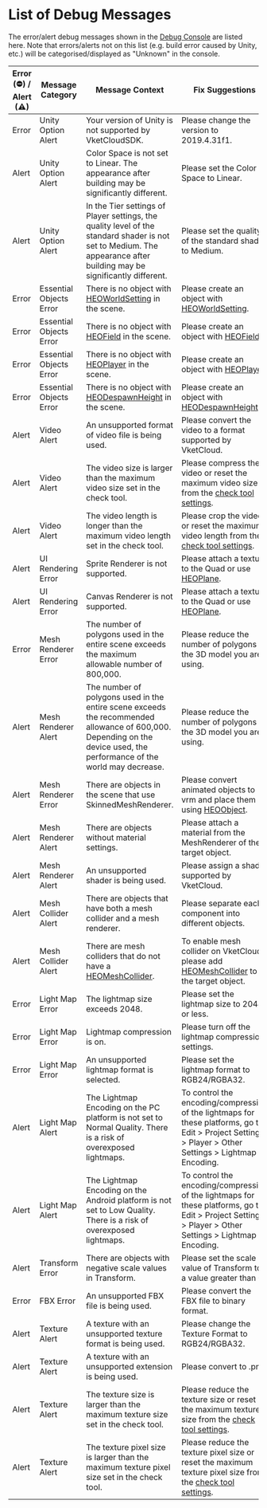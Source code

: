 # List of Debug Messages

The error/alert debug messages shown in the [Debug Console](debugconsole.md) are listed here.
Note that errors/alerts not on this list (e.g. build error caused by Unity, etc.) will be categorised/displayed as "Unknown" in the console.

|Error (⛔) / Alert (⚠)|Message Category|Message Context|Fix Suggestions|Related Links|
|-----|-----|-----|-----|-----|
|Error|Unity Option Alert|Your version of Unity is not supported by VketCloudSDK.|Please change the version to 2019.4.31f1.|[Download Archive](https://unity.com/releases/editor/archive#download-archive-2019){target=_blank} |
|Alert|Unity Option Alert|Color Space is not set to Linear. The appearance after building may be significantly different.|Please set the Color Space to Linear.| [Unity Pre-prep](../AboutVketCloudSDK/OperatingEnvironment.md) |
|Alert|Unity Option Alert|In the Tier settings of Player settings, the quality level of the standard shader is not set to Medium. The appearance after building may be significantly different.|Please set the quality of the standard shader to Medium.|[Graphics - Unity Documentation](https://docs.unity3d.com/ja/2019.4/Manual/class-GraphicsSettings.html){target=_blank}|
|Error|Essential Objects Error|There is no object with [HEOWorldSetting](../HEOComponents/HEOWorldSetting.md) in the scene.|Please create an object with [HEOWorldSetting](../HEOComponents/HEOWorldSetting.md).|[Essential objects](../FirstStep/WorldBasicComponents.md) |
|Error|Essential Objects Error|There is no object with [HEOField](../HEOComponents/HEOField.md) in the scene.|Please create an object with [HEOField](../HEOComponents/HEOField.md).|[Essential objects](../FirstStep/WorldBasicComponents.md) |
|Error|Essential Objects Error|There is no object with [HEOPlayer](../HEOComponents/HEOPlayer.md) in the scene.|Please create an object with [HEOPlayer](../HEOComponents/HEOPlayer.md).|[Essential objects](../FirstStep/WorldBasicComponents.md) |
|Error|Essential Objects Error|There is no object with [HEODespawnHeight](../HEOComponents/HEODespawnHeight.md) in the scene.|Please create an object with [HEODespawnHeight](../HEOComponents/HEODespawnHeight.md).|[Essential objects](../FirstStep/WorldBasicComponents.md) |
|Alert|Video Alert|An unsupported format of video file is being used.|Please convert the video to a format supported by VketCloud.||
|Alert|Video Alert|The video size is larger than the maximum video size set in the check tool.|Please compress the video or reset the maximum video size from the [check tool settings](debugconsole.md).||
|Alert|Video Alert|The video length is longer than the maximum video length set in the check tool.|Please crop the video or reset the maximum video length from the [check tool settings](debugconsole.md).||
|Alert|UI Rendering Error|Sprite Renderer is not supported.|Please attach a texture to the Quad or use [HEOPlane](../HEOComponents/HEOPlane.md).|
|Alert|UI Rendering Error|Canvas Renderer is not supported.|Please attach a texture to the Quad or use [HEOPlane](../HEOComponents/HEOPlane.md).|
|Error|Mesh Renderer Error|The number of polygons used in the entire scene exceeds the maximum allowable number of 800,000.|Please reduce the number of polygons in the 3D model you are using.|[Compressing mesh data - Unity Documentation](https://docs.unity3d.com/2021.3/Documentation/Manual/mesh-compression.html){target=_blank}|
|Alert|Mesh Renderer Alert|The number of polygons used in the entire scene exceeds the recommended allowance of 600,000. Depending on the device used, the performance of the world may decrease.|Please reduce the number of polygons in the 3D model you are using.|[Compressing mesh data - Unity Manual](https://docs.unity3d.com/2021.3/Documentation/Manual/mesh-compression.html){target=_blank}|
|Alert|Mesh Renderer Error|There are objects in the scene that use SkinnedMeshRenderer.|Please convert animated objects to vrm and place them using [HEOObject](../HEOComponents/HEOObject.md).||
|Alert|Mesh Renderer Alert|There are objects without material settings.|Please attach a material from the MeshRenderer of the target object.||
|Alert|Mesh Renderer Alert|An unsupported shader is being used.|Please assign a shader supported by VketCloud.||
|Alert|Mesh Collider Alert|There are objects that have both a mesh collider and a mesh renderer.|Please separate each component into different objects.||
|Alert|Mesh Collider Alert|There are mesh colliders that do not have a [HEOMeshCollider](../HEOComponents/HEOMeshCollider.md).|To enable mesh collider on VketCloud, please add [HEOMeshCollider](../HEOComponents/HEOMeshCollider.md) to the target object.||
|Error|Light Map Error|The lightmap size exceeds 2048.|Please set the lightmap size to 2048 or less.||
|Error|Light Map Error|Lightmap compression is on.|Please turn off the lightmap compression settings.||
|Error|Light Map Error|An unsupported lightmap format is selected.|Please set the lightmap format to RGB24/RGBA32.||
|Alert|Light Map Alert|The Lightmap Encoding on the PC platform is not set to Normal Quality. There is a risk of overexposed lightmaps.|To control the encoding/compression of the lightmaps for these platforms, go to Edit > Project Settings > Player > Other Settings > Lightmap Encoding.|[Lightmaps: Technical information - Unity Documentation](https://docs.unity3d.com/2019.4/Documentation/Manual/Lightmaps-TechnicalInformation.html){target=_blank} |
|Alert|Light Map Alert|The Lightmap Encoding on the Android platform is not set to Low Quality. There is a risk of overexposed lightmaps.|To control the encoding/compression of the lightmaps for these platforms, go to Edit > Project Settings > Player > Other Settings > Lightmap Encoding.|[Lightmaps: Technical information - Unity Documentation](https://docs.unity3d.com/2019.4/Documentation/Manual/Lightmaps-TechnicalInformation.html){target=_blank} |
|Alert|Transform Error|There are objects with negative scale values in Transform.|Please set the scale value of Transform to a value greater than 0.||
|Error|FBX Error|An unsupported FBX file is being used.|Please convert the FBX file to binary format.|
|Alert|Texture Alert|A texture with an unsupported texture format is being used.|Please change the Texture Format to RGB24/RGBA32.||
|Alert|Texture Alert|A texture with an unsupported extension is being used.|Please convert to .png.||
|Alert|Texture Alert|The texture size is larger than the maximum texture size set in the check tool.|Please reduce the texture size or reset the maximum texture size from the [check tool settings](debugconsole.md).||
|Alert|Texture Alert|The texture pixel size is larger than the maximum texture pixel size set in the check tool.|Please reduce the texture pixel size or reset the maximum texture pixel size from the [check tool settings](debugconsole.md).|| 